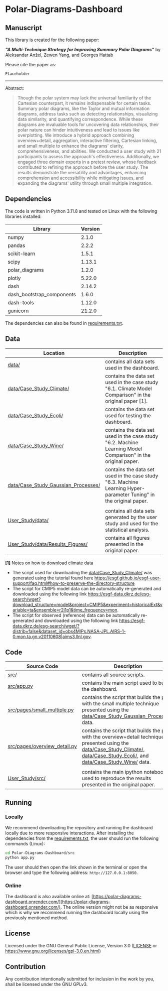 # Polar-Diagrams-Dashboard
## Manuscript

This library is created for the following paper:

***"A Multi-Technique Strategy for Improving Summary Polar Diagrams"*** by Aleksandar Anžel, Zewen Yang, and Georges Hattab

Please cite the paper as:
```latex
Placeholder
```

---
Abstract:

> Though the polar system may lack the universal familiarity of the Cartesian counterpart, it remains indispensable for certain tasks. Summary polar diagrams, like the Taylor and mutual information diagrams, address tasks such as detecting relationships, visualizing data similarity, and quantifying correspondence. While these diagrams are invaluable tools for uncovering data relationships, their polar nature can hinder intuitiveness and lead to issues like overplotting. We introduce a hybrid approach combining overview+detail, aggregation, interactive filtering, Cartesian linking, and small multiple to enhance the diagrams' clarity, comprehensiveness, and abilities. We conducted a user study with 21 participants to assess the approach's effectiveness. Additionally, we engaged three domain experts in a pretest review, whose feedback contributed to refining the approach before the user study. The results demonstrate the versatility and advantages, enhancing comprehension and accessibility while mitigating issues, and expanding the diagrams' utility through small multiple integration.

## Dependencies

The code is written in Python 3.11.8 and tested on Linux with the following libraries installed:

|Library|Version|
|---|---|
|numpy|2.1.0|
|pandas|2.2.2|
|scikit-learn|1.5.1|
|scipy|1.13.1|
|polar_diagrams|1.2.0|
|plotly|5.22.0|
|dash|2.14.2|
|dash_bootstrap_components|1.6.0|
|dash-tools|1.12.0|
|gunicorn|21.2.0|


The dependencies can also be found in [requirements.txt](requirements.txt).

## Data
|Location|Description|
|---|---|
|[data/](data/)|contains all data sets used in the dashboard.
|[data/Case_Study_Climate/](data/Case_Study_Climate/)|contains the data set used in the case study "6.1. Climate Model Comparison" in the original paper [1].
|[data/Case_Study_Ecoli/](data/Case_Study_Ecoli/)|contains the data set used for testing the dashboard.
|[data/Case_Study_Wine/](data/Case_Study_Wine/)|contains the data set used in the case study "6.2. Machine Learning Model Comparison" in the original paper.
|[data/Case_Study_Gaussian_Processes/](data/Case_Study_Gaussian_Processes/)|contains the data set used in the case study "6.3. Machine Learning Hyper-parameter Tuning" in the original paper.
| |
|[User_Study/data/](User_Study/data/)|contains all data sets generated by the user study and used for the statistical analysis.
|[User_Study/data/Results_Figures/](User_Study/data/Results_Figures/)|contains all figures presented in the original paper.



**[1]** Notes on how to download climate data
* The script used for downloading the [data/Case_Study_Climate/](data/Case_Study_Climate/) was generated using the tutorial found here https://esgf.github.io/esgf-user-support/faq.html#how-to-preserve-the-directory-structure
* The script for CMIP5 model data can be automatically re-generated and downloaded using the following link https://esgf-data.dkrz.de/esg-search/wget?download_structure=model&project=CMIP5&experiment=historicalExt&variable=ta&ensemble=r2i1p1&time_frequency=mon.
* The script for observed (reference) data can be automatically re-generated and downloaded using the following link https://esgf-data.dkrz.de/esg-search/wget/?distrib=false&dataset_id=obs4MIPs.NASA-JPL.AIRS-1-0.mon.ta.gn.v20110608|aims3.llnl.gov.


## Code
|Source Code|Description|
|---|---|
|[src/](src/)|contains all source scripts.
|[src/app.py](src/app.py)|contains the main script used to build the dashboard.
|[src/pages/small_multiple.py](src/pages/small_multiple.py)|contains the script that builds the page with the small multiple technique presented using the [data/Case_Study_Gaussian_Processes/](data/Case_Study_Gaussian_Processes/) data.
|[src/pages/overview_detail.py](src/pages/overview_detail.py)|contains the script that builds the page with the overview+detail technique presented using the [data/Case_Study_Climate/](data/Case_Study_Climate/), [data/Case_Study_Ecoli/](data/Case_Study_Ecoli/), and [data/Case_Study_Wine/](data/Case_Study_Wine/) data.
| |
|[User_Study/src/](User_Study/src/)|contains the main ipython notebook used to reproduce the results presented in the original paper.


## Running
### Locally
We recommend downloading the repository and running the dashboard locally due to more responsive interactions. After installing the dependencies from the [requirements.txt](requirements.txt), the user should run the following commands (Linux):

```bash
cd Polar-Diagrams-Dashboard/src
python app.py
```

The user should then open the link shown in the terminal or open the browser and type the following address: `http://127.0.0.1:8050`.

### Online

The dashboard is also available online at: [https://polar-diagrams-dashboard.onrender.com/](https://polar-diagrams-dashboard.onrender.com/). The online version might not be as responsive which is why we recommend running the dashboard locally using the previously mentioned method.

## License

Licensed under the GNU General Public License, Version 3.0 ([LICENSE](LICENSE) or https://www.gnu.org/licenses/gpl-3.0.en.html)

## Contribution

Any contribution intentionally submitted for inclusion in the work by you, shall be licensed under the GNU GPLv3.
